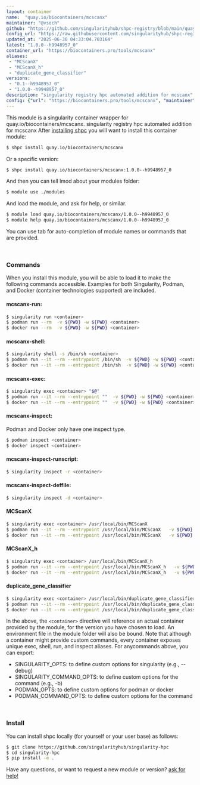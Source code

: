 ```yaml
---
layout: container
name:  "quay.io/biocontainers/mcscanx"
maintainer: "@vsoch"
github: "https://github.com/singularityhub/shpc-registry/blob/main/quay.io/biocontainers/mcscanx/container.yaml"
config_url: "https://raw.githubusercontent.com/singularityhub/shpc-registry/main/quay.io/biocontainers/mcscanx/container.yaml"
updated_at: "2025-06-30 04:33:04.703164"
latest: "1.0.0--h9948957_0"
container_url: "https://biocontainers.pro/tools/mcscanx"
aliases:
 - "MCScanX"
 - "MCScanX_h"
 - "duplicate_gene_classifier"
versions:
 - "0.1--h9948957_0"
 - "1.0.0--h9948957_0"
description: "singularity registry hpc automated addition for mcscanx"
config: {"url": "https://biocontainers.pro/tools/mcscanx", "maintainer": "@vsoch", "description": "singularity registry hpc automated addition for mcscanx", "latest": {"1.0.0--h9948957_0": "sha256:bdf176aedfe9d1d7f11b58aefe12a96f4e9550a62be05d28809ad0c87832767c"}, "tags": {"0.1--h9948957_0": "sha256:e11c3cce3cce5339789302b164747aea4023b70c3da9b6b64161c95f27baf57d", "1.0.0--h9948957_0": "sha256:bdf176aedfe9d1d7f11b58aefe12a96f4e9550a62be05d28809ad0c87832767c"}, "docker": "quay.io/biocontainers/mcscanx", "aliases": {"MCScanX": "/usr/local/bin/MCScanX", "MCScanX_h": "/usr/local/bin/MCScanX_h", "duplicate_gene_classifier": "/usr/local/bin/duplicate_gene_classifier"}}
---
```


This module is a singularity container wrapper for quay.io/biocontainers/mcscanx.
singularity registry hpc automated addition for mcscanx
After [installing shpc](#install) you will want to install this container module:


```bash
$ shpc install quay.io/biocontainers/mcscanx
```

Or a specific version:

```bash
$ shpc install quay.io/biocontainers/mcscanx:1.0.0--h9948957_0
```

And then you can tell lmod about your modules folder:

```bash
$ module use ./modules
```

And load the module, and ask for help, or similar.

```bash
$ module load quay.io/biocontainers/mcscanx/1.0.0--h9948957_0
$ module help quay.io/biocontainers/mcscanx/1.0.0--h9948957_0
```

You can use tab for auto-completion of module names or commands that are provided.

<br>

### Commands

When you install this module, you will be able to load it to make the following commands accessible.
Examples for both Singularity, Podman, and Docker (container technologies supported) are included.

#### mcscanx-run:

```bash
$ singularity run <container>
$ podman run --rm  -v ${PWD} -w ${PWD} <container>
$ docker run --rm  -v ${PWD} -w ${PWD} <container>
```

#### mcscanx-shell:

```bash
$ singularity shell -s /bin/sh <container>
$ podman run --it --rm --entrypoint /bin/sh  -v ${PWD} -w ${PWD} <container>
$ docker run --it --rm --entrypoint /bin/sh  -v ${PWD} -w ${PWD} <container>
```

#### mcscanx-exec:

```bash
$ singularity exec <container> "$@"
$ podman run --it --rm --entrypoint ""  -v ${PWD} -w ${PWD} <container> "$@"
$ docker run --it --rm --entrypoint ""  -v ${PWD} -w ${PWD} <container> "$@"
```

#### mcscanx-inspect:

Podman and Docker only have one inspect type.

```bash
$ podman inspect <container>
$ docker inspect <container>
```

#### mcscanx-inspect-runscript:

```bash
$ singularity inspect -r <container>
```

#### mcscanx-inspect-deffile:

```bash
$ singularity inspect -d <container>
```


#### MCScanX

```bash
$ singularity exec <container> /usr/local/bin/MCScanX
$ podman run --it --rm --entrypoint /usr/local/bin/MCScanX   -v ${PWD} -w ${PWD} <container> -c " $@"
$ docker run --it --rm --entrypoint /usr/local/bin/MCScanX   -v ${PWD} -w ${PWD} <container> -c " $@"
```


#### MCScanX_h

```bash
$ singularity exec <container> /usr/local/bin/MCScanX_h
$ podman run --it --rm --entrypoint /usr/local/bin/MCScanX_h   -v ${PWD} -w ${PWD} <container> -c " $@"
$ docker run --it --rm --entrypoint /usr/local/bin/MCScanX_h   -v ${PWD} -w ${PWD} <container> -c " $@"
```


#### duplicate_gene_classifier

```bash
$ singularity exec <container> /usr/local/bin/duplicate_gene_classifier
$ podman run --it --rm --entrypoint /usr/local/bin/duplicate_gene_classifier   -v ${PWD} -w ${PWD} <container> -c " $@"
$ docker run --it --rm --entrypoint /usr/local/bin/duplicate_gene_classifier   -v ${PWD} -w ${PWD} <container> -c " $@"
```



In the above, the `<container>` directive will reference an actual container provided
by the module, for the version you have chosen to load. An environment file in the
module folder will also be bound. Note that although a container
might provide custom commands, every container exposes unique exec, shell, run, and
inspect aliases. For anycommands above, you can export:

 - SINGULARITY_OPTS: to define custom options for singularity (e.g., --debug)
 - SINGULARITY_COMMAND_OPTS: to define custom options for the command (e.g., -b)
 - PODMAN_OPTS: to define custom options for podman or docker
 - PODMAN_COMMAND_OPTS: to define custom options for the command

<br>

### Install

You can install shpc locally (for yourself or your user base) as follows:

```bash
$ git clone https://github.com/singularityhub/singularity-hpc
$ cd singularity-hpc
$ pip install -e .
```

Have any questions, or want to request a new module or version? [ask for help!](https://github.com/singularityhub/singularity-hpc/issues)